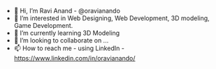 - 👋 Hi, I’m Ravi Anand - @oravianando
- 👀 I’m interested in Web Designing, Web Development, 3D modeling, Game Development.
- 🌱 I’m currently learning 3D Modeling
- 💞️ I’m looking to collaborate on ...
- 📫 How to reach me - using LinkedIn - https://www.linkedin.com/in/oravianando/

<!---
oravianando/oravianando is a ✨ special ✨ repository because its `README.md` (this file) appears on your GitHub profile.
--->
